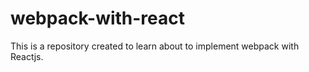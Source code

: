 # webpack-with-react
This is a repository created to learn about to implement webpack with Reactjs. 
